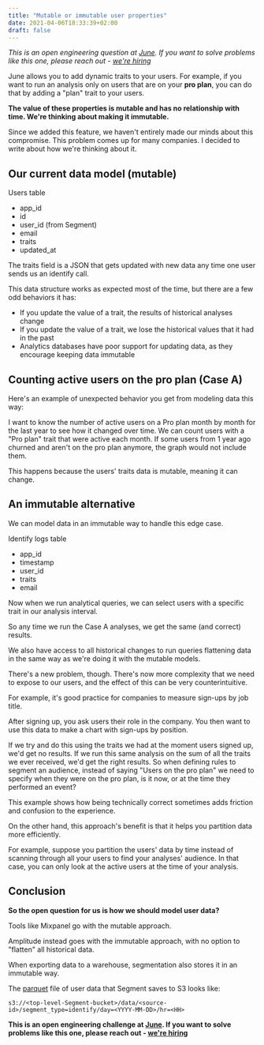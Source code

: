 ```yaml
---
title: "Mutable or immutable user properties"
date: 2021-04-06T18:33:39+02:00
draft: false
---
```


*This is an open engineering question at [June](https://june.so). If you want to solve problems like this one, please reach out - [we're hiring](https://www.notion.so/projectanalytics/Founding-Team-Engineer-339274009f594b58aff3d4bfd8e3f93e)*

June allows you to add dynamic traits to your users. For example, if you want to run an analysis only on users that are on your **pro plan**, you can do that by adding a "plan" trait to your users.

**The value of these properties is mutable and has no relationship with time. We're thinking about making it immutable.**

Since we added this feature, we haven't entirely made our minds about this compromise. This problem comes up for many companies. I decided to write about how we're thinking about it.

## Our current data model (mutable)

Users table
- app_id
- id
- user_id (from Segment)
- email
- traits
- updated_at

The traits field is a JSON that gets updated with new data any time one user sends us an identify call.

This data structure works as expected most of the time, but there are a few odd behaviors it has:

- If you update the value of a trait, the results of historical analyses change
- If you update the value of a trait, we lose the historical values that it had in the past
- Analytics databases have poor support for updating data, as they encourage keeping data immutable


## Counting active users on the pro plan (Case A)
Here's an example of unexpected behavior you get from modeling data this way:

I want to know the number of active users on a Pro plan month by month for the last year to see how it changed over time. We can count users with a "Pro plan" trait that were active each month. If some users from 1 year ago churned and aren't on the pro plan anymore, the graph would not include them.

This happens because the users' traits data is mutable, meaning it can change.

## An immutable alternative

We can model data in an immutable way to handle this edge case.

Identify logs table
- app_id
- timestamp
- user_id
- traits
- email


Now when we run analytical queries, we can select users with a specific trait in our analysis interval.

So any time we run the Case A analyses, we get the same (and correct) results.

We also have access to all historical changes to run queries flattening data in the same way as we're doing it with the mutable models.

There's a new problem, though. There's now more complexity that we need to expose to our users, and the effect of this can be very counterintuitive.

For example, it's good practice for companies to measure sign-ups by job title.

After signing up, you ask users their role in the company. You then want to use this data to make a chart with sign-ups by position.

If we try and do this using the traits we had at the moment users signed up, we'd get no results. If we run this same analysis on the sum of all the traits we ever received, we'd get the right results. So when defining rules to segment an audience, instead of saying "Users on the pro plan" we need to specify when they were on the pro plan, is it now, or at the time they performed an event?

This example shows how being technically correct sometimes adds friction and confusion to the experience.

On the other hand, this approach's benefit is that it helps you partition data more efficiently.

For example, suppose you partition the users' data by time instead of scanning through all your users to find your analyses' audience. In that case, you can only look at the active users at the time of your analysis.

## Conclusion

**So the open question for us is how we should model user data?**

Tools like Mixpanel go with the mutable approach.

Amplitude instead goes with the immutable approach, with no option to "flatten" all historical data.

When exporting data to a warehouse, segmentation also stores it in an immutable way.

The [parquet](https://en.wikipedia.org/wiki/Apache_Parquet) file of user data that Segment saves to S3 looks like: 

```
s3://<top-level-Segment-bucket>/data/<source-id>/segment_type=identify/day=<YYYY-MM-DD>/hr=<HH>
```

**This is an open engineering challenge at [June](https://june.so). If you want to solve problems like this one, please reach out - [we're hiring](https://www.notion.so/projectanalytics/Founding-Team-Engineer-339274009f594b58aff3d4bfd8e3f93e)**
